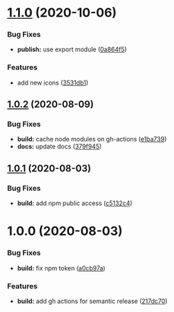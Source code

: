 # [1.1.0](https://github.com/funda-frontend/icons/compare/v1.0.2...v1.1.0) (2020-10-06)


### Bug Fixes

* **publish:** use export module ([0a864f5](https://github.com/funda-frontend/icons/commit/0a864f59a51d1f20cf86a3d49451228a1a16f7ac))


### Features

* add new icons ([3531db1](https://github.com/funda-frontend/icons/commit/3531db11e5da287f579425fa90e24f5d04c12e85))

## [1.0.2](https://github.com/funda-frontend/icons/compare/v1.0.1...v1.0.2) (2020-08-09)


### Bug Fixes

* **build:** cache node modules on gh-actions ([e1ba739](https://github.com/funda-frontend/icons/commit/e1ba7397f1f18f6a6509f73eeb52c7da7c109b24))
* **docs:** update docs ([379f945](https://github.com/funda-frontend/icons/commit/379f945f806d5e76e1d1e4f2586684538719a9c4))

## [1.0.1](https://github.com/funda-frontend/icons/compare/v1.0.0...v1.0.1) (2020-08-03)


### Bug Fixes

* **build:** add npm public access ([c5132c4](https://github.com/funda-frontend/icons/commit/c5132c45872db3fae21ed77389bf91455a89d905))

# 1.0.0 (2020-08-03)


### Bug Fixes

* **build:** fix npm token ([a0cb97a](https://github.com/funda-frontend/icons/commit/a0cb97add870569ec7a314cbd78a61d50d3c6a29))


### Features

* **build:** add gh actions for semantic release ([217dc70](https://github.com/funda-frontend/icons/commit/217dc70495497912075367b818b77122ed8cd998))
